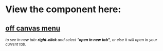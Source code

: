 # View the component here:

## <a href="https://benfaught.github.io/jsf-exercises/03.Building-simple-components/05.building-modal-window/index.html" target="_blank">off canvas menu</a>

<sub> _to see in new tab: **right-click** and select "**open in new tab"**, or else it will open in your current tab._ <sub>